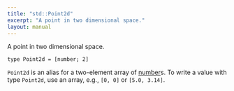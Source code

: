 ```yaml
---
title: "std::Point2d"
excerpt: "A point in two dimensional space."
layout: manual
---
```


A point in two dimensional space.

```kcl
type Point2d = [number; 2]
```

`Point2d` is an alias for a two-element array of [number](/docs/kcl/types/number)s. To write a value
with type `Point2d`, use an array, e.g., `[0, 0]` or `[5.0, 3.14]`.



